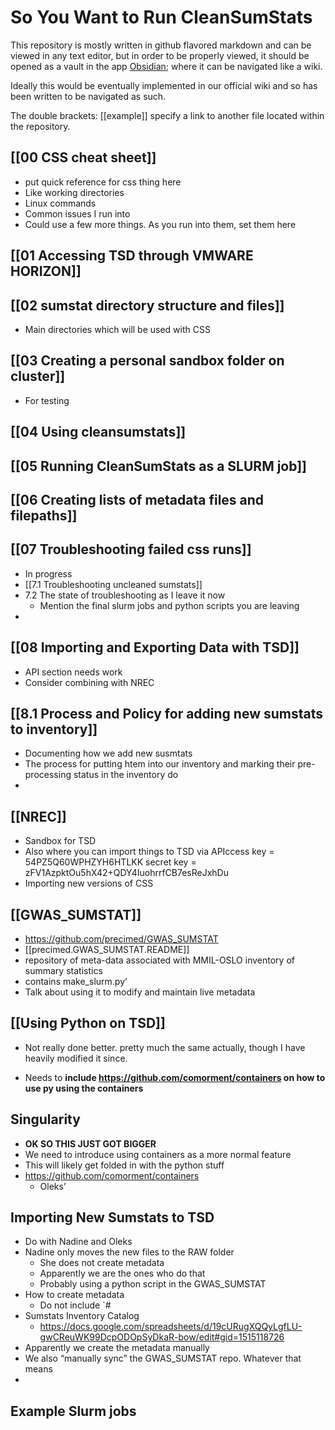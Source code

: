 # So You Want to Run CleanSumStats
This repository is mostly written in github flavored markdown and can be viewed in any text editor, but in order to be properly viewed, it should be opened as a vault in the app [Obsidian](https://obsidian.md); where it can be navigated like a wiki.

Ideally this would be eventually implemented in our official wiki and so has been written to be navigated as such.

The double brackets: [[example]] specify a link to another file located within the repository.


##  [[00 CSS cheat sheet]]
- put quick reference for css thing here
- Like working directories
- Linux commands
- Common issues I run into
- Could use a few more things. As you run into them, set them here 

## [[01 Accessing TSD through VMWARE HORIZON]]

## [[02 sumstat directory structure and files]]
- Main directories which will be used with CSS

## [[03 Creating a personal sandbox folder on cluster]]
- For testing

## [[04 Using cleansumstats]]

## [[05 Running CleanSumStats as a SLURM job]]

## [[06 Creating lists of metadata files and filepaths]]

## [[07 Troubleshooting failed css runs]]
- In progress
- [[7.1 Troubleshooting uncleaned sumstats]]
- 7.2 The state of troubleshooting as I leave it now
	- Mention the final slurm jobs and python scripts you are leaving
- 

## [[08 Importing and Exporting Data with TSD]]
- API section needs work
- Consider combining with NREC

## [[8.1 Process and Policy for adding new sumstats to inventory]]
- Documenting how we add new susmtats
- The process for putting htem into our inventory and marking their pre-processing status in the inventory do
- 

## [[NREC]]
- Sandbox for TSD 
- Also where you can import things to TSD via APIccess key = 54PZ5Q60WPHZYH6HTLKK 
secret key = zFV1AzpktOu5hX42+QDY4IuohrrfCB7esReJxhDu
- Importing new versions of CSS

## [[GWAS_SUMSTAT]]
- https://github.com/precimed/GWAS_SUMSTAT
- [[precimed.GWAS_SUMSTAT.README]]
- repository of meta-data associated with MMIL-OSLO inventory of summary statistics
- contains make_slurm.py’
- Talk about using it to modify and maintain live metadata 

## [[Using Python on TSD]]
- Not really done better. pretty much the same actually, though I have heavily modified it since.

- Needs to **include https://github.com/comorment/containers on how to use py using the containers**

## Singularity 
- **OK SO THIS JUST GOT BIGGER**
- We need to introduce using containers as a more normal feature
- This will likely get folded in with the python stuff
- https://github.com/comorment/containers
	- Oleks’ 


## Importing New Sumstats to TSD
- Do with Nadine and Oleks
- Nadine only moves the new files to the RAW folder
	- She does not create metadata
	- Apparently we are the ones who do that
	- Probably using a python script in the GWAS_SUMSTAT
- How to create metadata
	- Do not include `#
- Sumstats Inventory Catalog
	- https://docs.google.com/spreadsheets/d/19cURugXQQyLgfLU-gwCReuWK99DcpODOpSyDkaR-bow/edit#gid=1515118726
- Apparently we create the metadata manually
- We also “manually sync” the GWAS_SUMSTAT repo. Whatever that means
- 

## Example Slurm jobs

